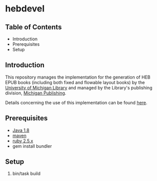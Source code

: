 # hebdevel

## Table of Contents
* Introduction
* Prerequisites
* Setup

## Introduction
This repository manages the implementation for the generation of HEB EPUB books (including both fixed and flowable layout books) by the [University of Michigan Library](https://www.lib.umich.edu/) and managed by the Library's publishing division, [Michigan Publishing](https://www.publishing.umich.edu/).

Details concerning the use of this implementation can be found [here](https://tools.lib.umich.edu/confluence/display/FUL/HEB+EPUB+Generation).

## Prerequisites
* [Java 1.8](https://docs.oracle.com/javase/8/docs/technotes/guides/install/install_overview.html)
* [maven](https://maven.apache.org/install.html)
* [ruby 2.5.x](https://www.ruby-lang.org/en/documentation/installation/)
* gem install bundler

## Setup
1. bin/task build
